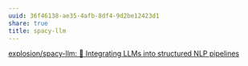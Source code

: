 ```yaml
---
uuid: 36f46138-ae35-4afb-8df4-9d2be12423d1
share: true
title: spacy-llm
---
```

[explosion/spacy-llm: 🦙 Integrating LLMs into structured NLP pipelines](https://github.com/explosion/spacy-llm)